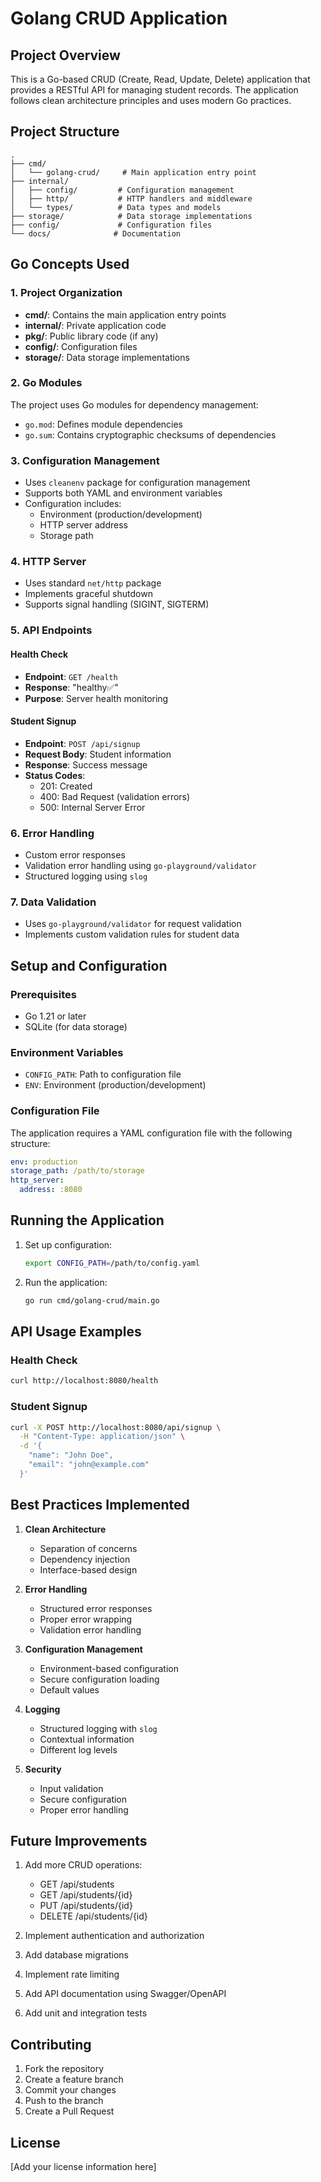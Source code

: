 # Golang CRUD Application

## Project Overview
This is a Go-based CRUD (Create, Read, Update, Delete) application that provides a RESTful API for managing student records. The application follows clean architecture principles and uses modern Go practices.

## Project Structure
```
.
├── cmd/
│   └── golang-crud/     # Main application entry point
├── internal/
│   ├── config/         # Configuration management
│   ├── http/           # HTTP handlers and middleware
│   └── types/          # Data types and models
├── storage/            # Data storage implementations
├── config/             # Configuration files
└── docs/              # Documentation
```

## Go Concepts Used

### 1. Project Organization
- **cmd/**: Contains the main application entry points
- **internal/**: Private application code
- **pkg/**: Public library code (if any)
- **config/**: Configuration files
- **storage/**: Data storage implementations

### 2. Go Modules
The project uses Go modules for dependency management:
- `go.mod`: Defines module dependencies
- `go.sum`: Contains cryptographic checksums of dependencies

### 3. Configuration Management
- Uses `cleanenv` package for configuration management
- Supports both YAML and environment variables
- Configuration includes:
  - Environment (production/development)
  - HTTP server address
  - Storage path

### 4. HTTP Server
- Uses standard `net/http` package
- Implements graceful shutdown
- Supports signal handling (SIGINT, SIGTERM)

### 5. API Endpoints

#### Health Check
- **Endpoint**: `GET /health`
- **Response**: "healthy✅"
- **Purpose**: Server health monitoring

#### Student Signup
- **Endpoint**: `POST /api/signup`
- **Request Body**: Student information
- **Response**: Success message
- **Status Codes**:
  - 201: Created
  - 400: Bad Request (validation errors)
  - 500: Internal Server Error

### 6. Error Handling
- Custom error responses
- Validation error handling using `go-playground/validator`
- Structured logging using `slog`

### 7. Data Validation
- Uses `go-playground/validator` for request validation
- Implements custom validation rules for student data

## Setup and Configuration

### Prerequisites
- Go 1.21 or later
- SQLite (for data storage)

### Environment Variables
- `CONFIG_PATH`: Path to configuration file
- `ENV`: Environment (production/development)

### Configuration File
The application requires a YAML configuration file with the following structure:
```yaml
env: production
storage_path: /path/to/storage
http_server:
  address: :8080
```

## Running the Application

1. Set up configuration:
   ```bash
   export CONFIG_PATH=/path/to/config.yaml
   ```

2. Run the application:
   ```bash
   go run cmd/golang-crud/main.go
   ```

## API Usage Examples

### Health Check
```bash
curl http://localhost:8080/health
```

### Student Signup
```bash
curl -X POST http://localhost:8080/api/signup \
  -H "Content-Type: application/json" \
  -d '{
    "name": "John Doe",
    "email": "john@example.com"
  }'
```

## Best Practices Implemented

1. **Clean Architecture**
   - Separation of concerns
   - Dependency injection
   - Interface-based design

2. **Error Handling**
   - Structured error responses
   - Proper error wrapping
   - Validation error handling

3. **Configuration Management**
   - Environment-based configuration
   - Secure configuration loading
   - Default values

4. **Logging**
   - Structured logging with `slog`
   - Contextual information
   - Different log levels

5. **Security**
   - Input validation
   - Secure configuration
   - Proper error handling

## Future Improvements

1. Add more CRUD operations:
   - GET /api/students
   - GET /api/students/{id}
   - PUT /api/students/{id}
   - DELETE /api/students/{id}

2. Implement authentication and authorization

3. Add database migrations

4. Implement rate limiting

5. Add API documentation using Swagger/OpenAPI

6. Add unit and integration tests

## Contributing
1. Fork the repository
2. Create a feature branch
3. Commit your changes
4. Push to the branch
5. Create a Pull Request

## License
[Add your license information here]
